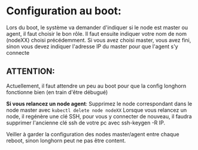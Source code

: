 # Configuration au boot:

Lors du boot, le système va demander d'indiquer si le node est master ou agent, il faut choisir le bon rôle.
Il faut ensuite indiquer votre nom de nom (nodeXX) choisi précédemment.
Si vous avez choisi master, vous avez fini, sinon vous devez indiquer l'adresse IP du master pour que l'agent s'y connecte


## ATTENTION:
Actuellement, il faut attendre un peu au boot pour que la config longhorn fonctionne bien (en train d'être débugué)

**Si vous relancez un node agent**: Supprimez le node correspondant dans le node master avec `kubectl delete node nodeXX`
Lorsque vous relancez un node, il regénère une clé SSH, pour vous y connecter de nouveau, il faudra supprimer l'ancienne clé ssh de votre pc avec ssh-keygen -R IP.

Veiller à garder la configuration des nodes master/agent entre chaque reboot, sinon longhorn peut ne pas être content.